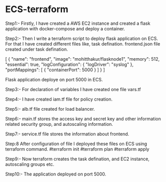 # ECS-terraform
Step1:- 
Firstly, I have created a AWS EC2 instance and created a flask application with docker-compose and deploy a container.

Step2:-
Then I write a terraform script to deploy flask application on ECS. For that I have created different files like, task defination. frontend.json file created under task defination.

[
  {
    "name": "frontend",
    "image": "mohitthakur/flasknode1",
    "memory": 512,
    "essential": true,
    "logConfiguration": {
                "logDriver": "syslog"
            },
    "portMappings": [
      {
        "containerPort": 5000
      }
    ]
  }
]

Flask application deploye on port 5000 in ECS.


Step3:- 
For declaration of variables I have created one file 
vars.tf

Step4:-
I have created iam.tf file for policy creation.

Step5:-
alb.tf file created for load balancer.

Step6:- 
main.tf stores the access key and secret key and other information related security group, and autoscaling information.

Step7:-
service.tf file stores the information about frontend.

Step:8
After configuration of file I deployed these files on ECS using terraform command.
#terraform init
#terraform plan
#terraform apply

Step9:- Now terraform creates the task defination, and EC2 instance, autoscaling groups etc.

Step10:- The application deployed on port 5000.
